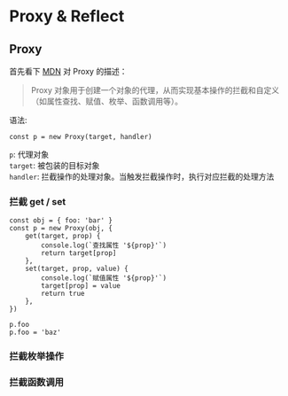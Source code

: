 # Proxy & Reflect

## Proxy

首先看下 [MDN](https://developer.mozilla.org/zh-CN/docs/Web/JavaScript/Reference/Global_Objects/Proxy) 对 Proxy 的描述：

> Proxy 对象用于创建一个对象的代理，从而实现基本操作的拦截和自定义（如属性查找、赋值、枚举、函数调用等）。

语法:
```js{4}
const p = new Proxy(target, handler)
```
<code>p</code>: 代理对象  
<code>target</code>: 被包装的目标对象  
<code>handler</code>: 拦截操作的处理对象。当触发拦截操作时，执行对应拦截的处理方法

### 拦截 get / set

```js{4}
const obj = { foo: 'bar' }
const p = new Proxy(obj, {
    get(target, prop) {
        console.log(`查找属性 '${prop}'`)
        return target[prop]
    },
    set(target, prop, value) {
        console.log(`赋值属性 '${prop}'`)
        target[prop] = value
        return true
    },
})

p.foo
p.foo = 'baz'
```

### 拦截枚举操作

### 拦截函数调用

